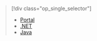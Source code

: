 > [!div class="op_single_selector"]
>- [Portal](../articles/media-services/media-services-portal-encoding-units/)
>- [.NET](../articles/media-services/media-services-dotnet-encoding-units.md)
>- [Java](https://github.com/southworkscom/azure-sdk-for-media-services-java-samples)